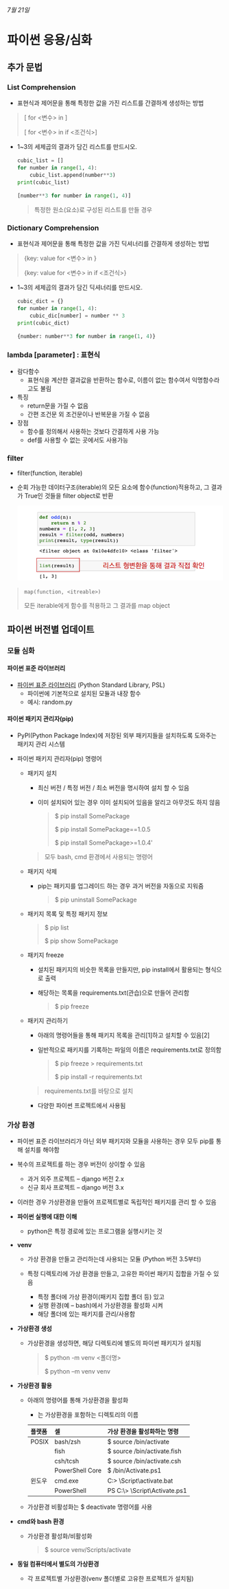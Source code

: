 ###### 7월 21일

# 파이썬 응용/심화



## 추가 문법

### List Comprehension

- 표현식과 제어문을 통해 특정한 값을 가진 리스트를 간결하게 생성하는 방법

> [<expression> for <변수> in <iterable>]
>
> [<expression> for <변수> in <iterable> if <조건식>]



- 1~3의 세제곱의 결과가 담긴 리스트를 만드시오.

  ```python
  cubic_list = []
  for number in range(1, 4):
      cubic_list.append(number**3)
  print(cubic_list)
  ```

  ```python
  [number**3 for number in range(1, 4)]
  ```

  > 특정한 원소(요소)로 구성된 리스트를 만들 경우



### Dictionary Comprehension

- 표현식과 제어문을 통해 특정한 값을 가진 딕셔너리를 간결하게 생성하는 방법

> {key: value for <변수> in <iterable>}
>
> {key: value for <변수> in <iterable> if <조건식>}



- 1~3의 세제곱의 결과가 담긴 딕셔너리를 만드시오.

  ```python
  cubic_dict = {}
  for number in range(1, 4):
      cubic_dic[number] = number ** 3
  print(cubic_dict)
  ```

  ```python
  {number: number**3 for number in range(1, 4)}
  ```

  

### lambda [parameter] : 표현식

- 람다함수
  - 표현식을 계산한 결과값을 반환하는 함수로, 이름이 없는 함수여서 익명함수라고도 불림
- 특징
  - return문을 가질 수 없음
  - 간편 조건문 외 조건문이나 반복문을 가질 수 없음
- 장점
  - 함수를 정의해서 사용하는 것보다 간결하게 사용 가능
  - def를 사용할 수 없는 곳에서도 사용가능



### filter

- filter(function, iterable)

- 순회 가능한 데이터구조(iterable)의 모든 요소에 함수(function)적용하고, 그 결과가 True인 것들을 filter object로 반환

  ![image-20220721164411121](README.assets/image-20220721164411121.png)



> `map(function, <itreable>)`
>
> 모든 iterable에게 함수를 적용하고 그 결과를 map object



## 파이썬 버전별 업데이트

### 모듈 심화

#### 파이썬 표준 라이브러리

- [파이썬 표준 라이브러리](https://docs.python.org/ko/3/library/index.html) (Python Standard Library, PSL)
  - 파이썬에 기본적으로 설치된 모듈과 내장 함수
  - 예시: random.py



#### 파이썬 패키지 관리자(pip)

- PyPI(Python Package Index)에 저장된 외부 패키지들을 설치하도록 도와주는 패키지 관리 시스템

- 파이썬 패키지 관리자(pip) 명령어

  - 패키지 설치

    - 최신 버전 / 특정 버전 / 최소 버전을 명시하여 설치 할 수 있음

    - 이미 설치되어 있는 경우 이미 설치되어 있음을 알리고 아무것도 하지 않음

      > $ pip install SomePackage
      >
      > $ pip install SomePackage==1.0.5
      >
      > $ pip install SomePackage>=1.0.4'

    > 모두 bash, cmd 환경에서 사용되는 명령어

  - 패키지 삭제

    - pip는 패키지를 업그레이드 하는 경우 과거 버전을 자동으로 지워줌

      > $ pip uninstall SomePackage

  - 패키지 목록 및 특정 패키지 정보

    > $ pip list
    >
    > $ pip show SomePackage

  - 패키지 freeze

    - 설치된 패키지의 비슷한 목록을 만들지만, pip install에서 활용되는 형식으로 출력

    - 해당하는 목록을 requirements.txt(관습)으로 만들어 관리함

      > $ pip freeze

  - 패키지 관리하기

    - 아래의 명령어들을 통해 패키지 목록을 관리[1]하고 설치할 수 있음[2]

    - 일반적으로 패키지를 기록하는 파일의 이름은 requirements.txt로 정의함

      > $ pip freeze > requirements.txt
      >
      > $ pip install -r requirements.txt

    > requirements.txt를 바탕으로 설치

    - 다양한 파이썬 프로젝트에서 사용됨



### 가상 환경

- 파이썬 표준 라이브러리가 아닌 외부 패키지와 모듈을 사용하는 경우 모두 pip를 통해 설치를 해야함
- 복수의 프로젝트를 하는 경우 버전이 상이할 수 있음
  - 과거 외주 프로젝트 – django 버전 2.x
  - 신규 회사 프로젝트 – django 버전 3.x
- 이러한 경우 가상환경을 만들어 프로젝트별로 독립적인 패키지를 관리 할 수 있음



- **파이썬 실행에 대한 이해**
  - python은 특정 경로에 있는 프로그램을 실행시키는 것

- **venv**

  - 가상 환경을 만들고 관리하는데 사용되는 모듈 (Python 버전 3.5부터)

  - 특정 디렉토리에 가상 환경을 만들고, 고유한 파이썬 패키지 집합을 가질 수 있음
    - 특정 폴더에 가상 환경이(패키지 집합 폴더 등) 있고
    - 실행 환경(예 – bash)에서 가상환경을 활성화 시켜
    - 해당 폴더에 있는 패키지를 관리/사용함

- **가상환경 생성**

  - 가상환경을 생성하면, 해당 디렉토리에 별도의 파이썬 패키지가 설치됨

    > $ python -m venv <폴더명>
    >
    > $ python –m venv venv

- **가상환경 활용**

  - 아래의 명령어를 통해 가상환경을 활성화

    - <venv>는 가상환경을 포함하는 디렉토리의 이름

    | 플랫폼 | 셀              | 가상 환경을 활성화하는 명령          |
    | ------ | --------------- | ------------------------------------ |
    | POSIX  | bash/zsh        | $ source <venv> /bin/activate        |
    |        | fish            | $ source <venv> /bin/activate.fish   |
    |        | csh/tcsh        | $ source <venv> /bin/activate.csh    |
    |        | PowerShell Core | $ <venv> /bin/Activate.ps1           |
    | 윈도우 | cmd.exe         | C:\> <venv> \Script\activate.bat     |
    |        | PowerShell      | PS C:\\> <venv> \Script\Activate.ps1 |

  - 가상환경 비활성화는 $ deactivate 명령어를 사용

- **cmd와 bash 환경**

  - 가상환경 활성화/비활성화

    > $ source venv/Scripts/activate

- **동일 컴퓨터에서 별도의 가상환경**

  - 각 프로젝트별 가상환경(venv 폴더별로 고유한 프로젝트가 설치됨)



